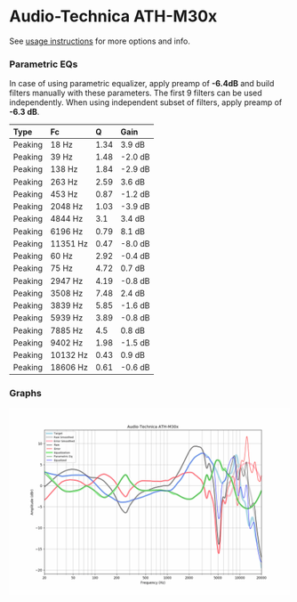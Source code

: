 # Audio-Technica ATH-M30x
See [usage instructions](https://github.com/jaakkopasanen/AutoEq#usage) for more options and info.

### Parametric EQs
In case of using parametric equalizer, apply preamp of **-6.4dB** and build filters manually
with these parameters. The first 9 filters can be used independently.
When using independent subset of filters, apply preamp of **-6.3 dB**.

| Type    | Fc       |    Q | Gain    |
|:--------|:---------|:-----|:--------|
| Peaking | 18 Hz    | 1.34 | 3.9 dB  |
| Peaking | 39 Hz    | 1.48 | -2.0 dB |
| Peaking | 138 Hz   | 1.84 | -2.9 dB |
| Peaking | 263 Hz   | 2.59 | 3.6 dB  |
| Peaking | 453 Hz   | 0.87 | -1.2 dB |
| Peaking | 2048 Hz  | 1.03 | -3.9 dB |
| Peaking | 4844 Hz  | 3.1  | 3.4 dB  |
| Peaking | 6196 Hz  | 0.79 | 8.1 dB  |
| Peaking | 11351 Hz | 0.47 | -8.0 dB |
| Peaking | 60 Hz    | 2.92 | -0.4 dB |
| Peaking | 75 Hz    | 4.72 | 0.7 dB  |
| Peaking | 2947 Hz  | 4.19 | -0.8 dB |
| Peaking | 3508 Hz  | 7.48 | 2.4 dB  |
| Peaking | 3839 Hz  | 5.85 | -1.6 dB |
| Peaking | 5939 Hz  | 3.89 | -0.8 dB |
| Peaking | 7885 Hz  | 4.5  | 0.8 dB  |
| Peaking | 9402 Hz  | 1.98 | -1.5 dB |
| Peaking | 10132 Hz | 0.43 | 0.9 dB  |
| Peaking | 18606 Hz | 0.61 | -0.6 dB |

### Graphs
![](./Audio-Technica%20ATH-M30x.png)